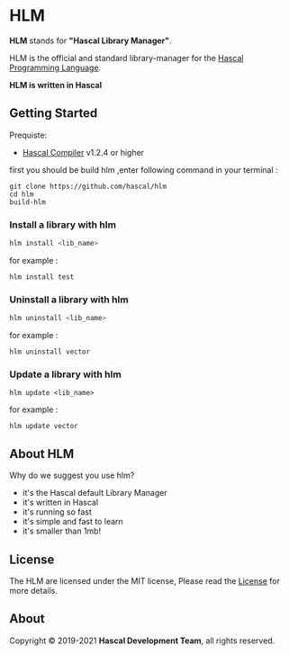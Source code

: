 # HLM
**HLM** stands for **"Hascal Library Manager"**.

HLM is the official and standard library-manager for the [Hascal Programming Language](https://github.com/hascal/hascal).

**HLM is written in Hascal**
## Getting Started
Prequiste:
- [Hascal Compiler](https://github.com/hascal/hascal) v1.2.4 or higher

first you should be build hlm ,enter following command in your terminal :
```
git clone https://github.com/hascal/hlm
cd hlm
build-hlm
```
### Install a library with hlm
```bash
hlm install <lib_name>
```

for example :
```
hlm install test
```

### Uninstall a library with hlm
```bash
hlm uninstall <lib_name>
```

for example :
```
hlm uninstall vector
```

### Update a library with hlm
```
hlm update <lib_name>
```

for example :
```
hlm update vector
```

## About HLM
Why do we suggest you use hlm?
- it's the Hascal default Library Manager
- it's written in Hascal
- it's running so fast
- it's simple and fast to learn
- it's smaller than 1mb!

## License
The HLM are licensed under the MIT license,
Please read the [License](https://github.com/hascal/hascal/blob/main/LICENSE) for more details.

## About
Copyright © 2019-2021 **Hascal Development Team**, all rights reserved.
